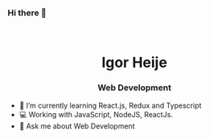 ### Hi there 👋
<br>
<h1 align="center"> Igor Heije </h1>

<h3 align="center"> Web Development </h3>

- 🌱 I’m currently learning React.js, Redux and Typescript
- 💻 Working with JavaScript, NodeJS, ReactJs.
- 💬 Ask me about Web Development

